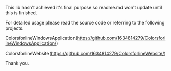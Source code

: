 This lib hasn't achieved it's final purpose so readme.md won't update until this is finished.

For detailed usage please read the source code or referring to the following projects.

ColorsforlineWindowsApplication(https://github.com/1634814279/ColorsforlineWindowsApplication/)

ColorsforlineWebsite(https://github.com/1634814279/ColorsforlineWebsite/)

Thank you.